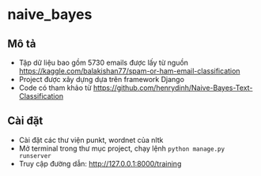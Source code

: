 # naive_bayes

## Mô tả
- Tập dữ liệu bao gồm 5730 emails được lấy từ nguồn https://kaggle.com/balakishan77/spam-or-ham-email-classification<br />
- Project được xây dựng dựa trên framework Django<br />
- Code có tham khảo từ https://github.com/henrydinh/Naive-Bayes-Text-Classification

## Cài đặt
- Cài đặt các thư viện punkt, wordnet của nltk
- Mở terminal trong thư mục project, chạy lệnh ``` python manage.py runserver ```
- Truy cập đường dẫn: http://127.0.0.1:8000/training
